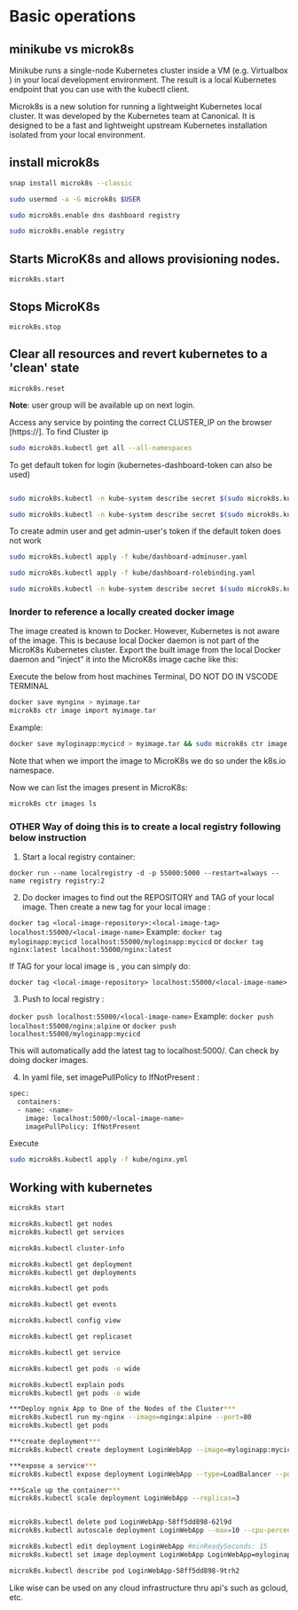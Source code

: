 # Basic operations

## minikube vs microk8s

Minikube runs a single-node Kubernetes cluster inside a VM (e.g. Virtualbox ) in your local development environment. The result is a local Kubernetes endpoint that you can use with the kubectl client.

Microk8s is a new solution for running a lightweight Kubernetes local cluster. It was developed by the Kubernetes team at Canonical. It is designed to be a fast and lightweight upstream Kubernetes installation isolated from your local environment.

## install microk8s

```bash
snap install microk8s --classic

sudo usermod -a -G microk8s $USER

sudo microk8s.enable dns dashboard registry

sudo microk8s.enable registry

```

## Starts MicroK8s and allows provisioning nodes.

```microk8s.start```

## Stops MicroK8s

```microk8s.stop```

## Clear all resources and revert kubernetes to a 'clean' state

```microk8s.reset```

**Note**: user group will be available up on next login.

Access any service by pointing the correct CLUSTER_IP on the browser [https://]. To find Cluster ip

```bash
sudo microk8s.kubectl get all --all-namespaces
```

To get default token for login (kubernetes-dashboard-token can also be used)

```bash

sudo microk8s.kubectl -n kube-system describe secret $(sudo microk8s.kubectl -n kube-system get secret | grep default-token | awk '{print $1}')

sudo microk8s.kubectl -n kube-system describe secret $(sudo microk8s.kubectl -n kube-system get secret | grep kubernetes-dashboard | awk '{print $1}')
```

To create admin user and get admin-user's token if the default token does not work

```bash
sudo microk8s.kubectl apply -f kube/dashboard-adminuser.yaml

sudo microk8s.kubectl apply -f kube/dashboard-rolebinding.yaml

sudo microk8s.kubectl -n kube-system describe secret $(sudo microk8s.kubectl -n kube-system get secret | grep admin-user | awk '{print $1}')
```

### Inorder to reference a locally created docker image

The image created is known to Docker. However, Kubernetes is not aware of the image. This is because local Docker daemon is not part of the MicroK8s Kubernetes cluster. Export the built image from the local Docker daemon and “inject” it into the MicroK8s image cache like this:

Execute the below from host machines Terminal, DO NOT DO IN VSCODE TERMINAL

```bash
docker save mynginx > myimage.tar
microk8s ctr image import myimage.tar
```

Example:

```bash
docker save myloginapp:mycicd > myimage.tar && sudo microk8s ctr image import myimage.tar && rm myimage.tar
```

Note that when we import the image to MicroK8s we do so under the k8s.io namespace.

Now we can list the images present in MicroK8s:

```bash
microk8s ctr images ls
```

### OTHER Way of doing this is to create a local registry following below instruction

1) Start a local registry container:

```docker run --name localregistry -d -p 55000:5000 --restart=always --name registry registry:2```

2) Do docker images to find out the REPOSITORY and TAG of your local image. Then create a new tag for your local image :

```docker tag <local-image-repository>:<local-image-tag> localhost:55000/<local-image-name>```
Example:
```docker tag myloginapp:mycicd localhost:55000/myloginapp:mycicd```
or
```docker tag nginx:latest localhost:55000/nginx:latest```

If TAG for your local image is <none>, you can simply do:

```docker tag <local-image-repository> localhost:55000/<local-image-name>```

3) Push to local registry :

```docker push localhost:55000/<local-image-name>```
Example:
```docker push localhost:55000/nginx:alpine```
or
```docker push localhost:55000/myloginapp:mycicd```

This will automatically add the latest tag to localhost:5000/<local-image-name>. Can check by doing docker images.

4) In yaml file, set imagePullPolicy to IfNotPresent :

```bash
spec:
  containers:
  - name: <name>
    image: localhost:5000/<local-image-name>
    imagePullPolicy: IfNotPresent
```

Execute

```bash
sudo microk8s.kubectl apply -f kube/nginx.yml 
```

## Working with kubernetes

```bash
microk8s start

microk8s.kubectl get nodes
microk8s.kubectl get services

microk8s.kubectl cluster-info

microk8s.kubectl get deployment
microk8s.kubectl get deployments

microk8s.kubectl get pods

microk8s.kubectl get events

microk8s.kubectl config view

microk8s.kubectl get replicaset

microk8s.kubectl get service

microk8s.kubectl get pods -o wide

microk8s.kubectl explain pods
microk8s.kubectl get pods -o wide

***Deploy ngnix App to One of the Nodes of the Cluster***
microk8s.kubectl run my-nginx --image=ngingx:alpine --port=80
microk8s.kubectl get pods

***create deployment***
microk8s.kubectl create deployment LoginWebApp --image=myloginapp:mycicd-0.0.1.RELEASE

***expose a service***
microk8s.kubectl expose deployment LoginWebApp --type=LoadBalancer --port=8080

***Scale up the container***
microk8s.kubectl scale deployment LoginWebApp --replicas=3


microk8s.kubectl delete pod LoginWebApp-58ff5dd898-62l9d
microk8s.kubectl autoscale deployment LoginWebApp --max=10 --cpu-percent=70

microk8s.kubectl edit deployment LoginWebApp #minReadySeconds: 15
microk8s.kubectl set image deployment LoginWebApp LoginWebApp=myloginapp:mycicd-0.0.2.RELEASE

microk8s.kubectl describe pod LoginWebApp-58ff5dd898-9trh2

```

Like wise can be used on any cloud infrastructure thru api's such as gcloud, etc.